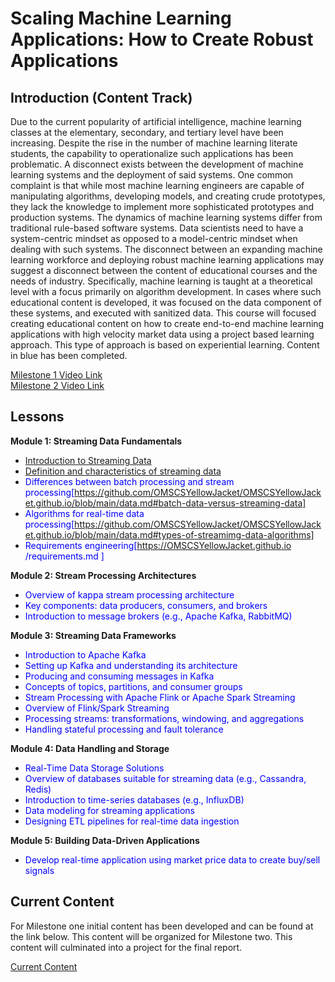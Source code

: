 # Scaling Machine Learning Applications: How to Create Robust Applications
## Introduction (Content Track)
Due to the current popularity of artificial intelligence, machine learning classes
at the elementary, secondary, and tertiary level have been increasing. Despite
the rise in the number of machine learning literate students, the capability to
operationalize such applications has been problematic. A disconnect exists between
the development of machine learning systems and the deployment of
said systems. One common complaint is that while most machine
learning engineers are capable of manipulating algorithms, developing
models, and creating crude prototypes, they lack the knowledge to implement
more sophisticated prototypes and production systems. The dynamics of machine learning systems differ from traditional rule-based
software systems. Data scientists need to have a system-centric mindset as
opposed to a model-centric mindset when dealing with such systems.
The disconnect between an expanding machine learning workforce and deploying
robust machine learning applications may suggest a disconnect between the
content of educational courses and the needs of industry. Specifically, machine learning is taught at a theoretical level with a focus primarily on
algorithm development. In cases where such educational content is developed,
it was focused on the data component of these systems, and executed with sanitized
data. This course will focused creating educational content on how to create end-to-end machine learning applications with high velocity market data using a project based learning approach.
This type of approach is based on experiential learning. Content in blue has been completed.

[Milestone 1 Video Link](https://mediaspace.gatech.edu/media/Scaling+Machine+Learning+Applications/1_03qeqwy0)<br> 
[Milestone 2 Video Link](https://mediaspace.gatech.edu/media/Milestone2/1_x8sto7p0)

## Lessons

 <b> Module 1: Streaming Data Fundamentals  </b><br> 
- <span style="color: blue">[Introduction to Streaming Data](https://OMSCSYellowJacket.github.io/data)</span>
- <span style="color: blue">[Definition and characteristics of streaming data](https://OMSCSYellowJacket.github.io/data#definition-of-streaming-data)</span>
- <span style="color: blue">Differences between batch processing and stream processing[https://github.com/OMSCSYellowJacket/OMSCSYellowJacket.github.io/blob/main/data.md#batch-data-versus-streaming-data]</span>
- <span style="color: blue">Algorithms for real-time data processing[https://github.com/OMSCSYellowJacket/OMSCSYellowJacket.github.io/blob/main/data.md#types-of-streamimg-data-algorithms]</span>
- <span style="color: blue">Requirements engineering[https://OMSCSYellowJacket.github.io
/requirements.md
]</span>

<b> Module 2: Stream Processing Architectures</b><br> 
- <span style="color: blue">Overview of kappa stream processing architecture</span>
- <span style="color: blue">Key components: data producers, consumers, and brokers</span>
- <span style="color: blue">Introduction to message brokers (e.g., Apache Kafka, RabbitMQ)</span>
  
<b> Module 3: Streaming Data Frameworks</b><br> 
- <span style="color: blue">Introduction to Apache Kafka</span>
- <span style="color: blue">Setting up Kafka and understanding its architecture</span>
- <span style="color: blue">Producing and consuming messages in Kafka</span>
- <span style="color: blue">Concepts of topics, partitions, and consumer groups</span>
- <span style="color: blue">Stream Processing with Apache Flink or Apache Spark Streaming</span>
- <span style="color: blue">Overview of Flink/Spark Streaming</span>
- <span style="color: blue">Processing streams: transformations, windowing, and aggregations</span>
- <span style="color: blue">Handling stateful processing and fault tolerance</span>
  
<b> Module 4: Data Handling and Storage</b><br> 
- <span style="color: blue">Real-Time Data Storage Solutions</span>
- <span style="color: blue">Overview of databases suitable for streaming data (e.g., Cassandra, Redis)</span>
- <span style="color: blue">Introduction to time-series databases (e.g., InfluxDB)</span>
- <span style="color: blue">Data modeling for streaming applications </span>
- <span style="color: blue">Designing ETL pipelines for real-time data ingestion </span>
  
<b> Module 5: Building Data-Driven Applications</b><br> 
- <span style="color: blue">Develop real-time application using market price data to create buy/sell signals </span>

## Current Content

For Milestone one initial content has been developed and can be found at the link below.  This content will be organized for Milestone two. This content will culminated into a project for the final report.<br>

[Current Content](https://omscsyellowjacket.github.io/content)<br>
